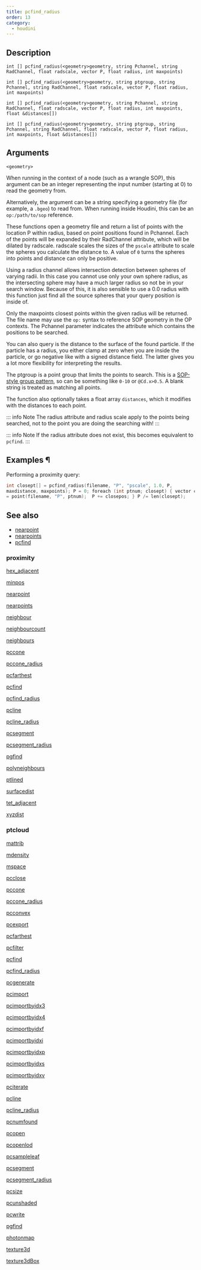 ```yaml
---
title: pcfind_radius
order: 13
category:
  - houdini
---
```


## Description

`int [] pcfind_radius(<geometry>geometry, string Pchannel, string RadChannel, float radscale, vector P, float radius, int maxpoints)`

`int [] pcfind_radius(<geometry>geometry, string ptgroup, string Pchannel, string RadChannel, float radscale, vector P, float radius, int maxpoints)`

`int [] pcfind_radius(<geometry>geometry, string Pchannel, string RadChannel, float radscale, vector P, float radius, int maxpoints, float &distances[])`

`int [] pcfind_radius(<geometry>geometry, string ptgroup, string Pchannel, string RadChannel, float radscale, vector P, float radius, int maxpoints, float &distances[])`

## Arguments

`<geometry>`

When running in the context of a node (such as a wrangle SOP), this argument
can be an integer representing the input number (starting at 0) to read the
geometry from.

Alternatively, the argument can be a string specifying a geometry file (for
example, a `.bgeo`) to read from. When running inside Houdini, this can be an
`op:/path/to/sop` reference.

These functions open a geometry file and return a list of points with the
location P within radius, based on point positions found in Pchannel. Each of
the points will be expanded by their RadChannel attribute, which will be
dilated by radscale. radscale scales the sizes of the `pscale` attribute to
scale the spheres you calculate the distance to. A value of `0` turns the
spheres into points and distance can only be positive.

Using a radius channel allows intersection detection between spheres of
varying radii. In this case you cannot use only your own sphere radius, as the
intersecting sphere may have a much larger radius so not be in your search
window. Because of this, it is also sensible to use a 0.0 radius with this
function just find all the source spheres that your query position is inside
of.

Only the maxpoints closest points within the given radius will be returned.
The file name may use the `op:` syntax to reference SOP geometry in the OP
contexts. The Pchannel parameter indicates the attribute which contains the
positions to be searched.

You can also query is the distance to the surface of the found particle. If
the particle has a radius, you either clamp at zero when you are inside the
particle, or go negative like with a signed distance field. The latter gives
you a lot more flexibility for interpreting the results.

The ptgroup is a point group that limits the points to search. This is a [SOP-
style group pattern](../../model/groups.html#manual), so can be something like
`0-10` or `@Cd.x>0.5`. A blank string is treated as matching all points.

The function also optionally takes a float array `distances`, which it
modifies with the distances to each point.

::: info Note
The radius attribute and radius scale apply to the points being searched, not
to the point you are doing the searching with!
:::

::: info Note
If the radius attribute does not exist, this becomes equivalent to `pcfind`.
:::

## Examples ¶

Performing a proximity query:

```c
int closept[] = pcfind_radius(filename, "P", "pscale", 1.0, P,
maxdistance, maxpoints); P = 0; foreach (int ptnum; closept) { vector closepos
= point(filename, "P", ptnum);  P += closepos; } P /= len(closept);
```

## See also

- [nearpoint](nearpoint.html)
- [nearpoints](nearpoints.html)
- [pcfind](pcfind.html)

### proximity

[hex_adjacent](hex_adjacent.html)

[minpos](minpos.html)

[nearpoint](nearpoint.html)

[nearpoints](nearpoints.html)

[neighbour](neighbour.html)

[neighbourcount](neighbourcount.html)

[neighbours](neighbours.html)

[pccone](pccone.html)

[pccone_radius](pccone_radius.html)

[pcfarthest](pcfarthest.html)

[pcfind](pcfind.html)

[pcfind_radius](pcfind_radius.html)

[pcline](pcline.html)

[pcline_radius](pcline_radius.html)

[pcsegment](pcsegment.html)

[pcsegment_radius](pcsegment_radius.html)

[pgfind](pgfind.html)

[polyneighbours](polyneighbours.html)

[ptlined](ptlined.html)

[surfacedist](surfacedist.html)

[tet_adjacent](tet_adjacent.html)

[xyzdist](xyzdist.html)

### ptcloud

[mattrib](mattrib.html)

[mdensity](mdensity.html)

[mspace](mspace.html)

[pcclose](pcclose.html)

[pccone](pccone.html)

[pccone_radius](pccone_radius.html)

[pcconvex](pcconvex.html)

[pcexport](pcexport.html)

[pcfarthest](pcfarthest.html)

[pcfilter](pcfilter.html)

[pcfind](pcfind.html)

[pcfind_radius](pcfind_radius.html)

[pcgenerate](pcgenerate.html)

[pcimport](pcimport.html)

[pcimportbyidx3](pcimportbyidx3.html)

[pcimportbyidx4](pcimportbyidx4.html)

[pcimportbyidxf](pcimportbyidxf.html)

[pcimportbyidxi](pcimportbyidxi.html)

[pcimportbyidxp](pcimportbyidxp.html)

[pcimportbyidxs](pcimportbyidxs.html)

[pcimportbyidxv](pcimportbyidxv.html)

[pciterate](pciterate.html)

[pcline](pcline.html)

[pcline_radius](pcline_radius.html)

[pcnumfound](pcnumfound.html)

[pcopen](pcopen.html)

[pcopenlod](pcopenlod.html)

[pcsampleleaf](pcsampleleaf.html)

[pcsegment](pcsegment.html)

[pcsegment_radius](pcsegment_radius.html)

[pcsize](pcsize.html)

[pcunshaded](pcunshaded.html)

[pcwrite](pcwrite.html)

[pgfind](pgfind.html)

[photonmap](photonmap.html)

[texture3d](texture3d.html)

[texture3dBox](texture3dBox.html)

